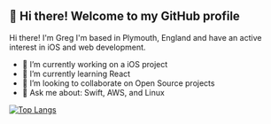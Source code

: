 
<h2 align="left">👋 Hi there! Welcome to my GitHub profile</h3>

Hi there! I'm Greg I'm based in Plymouth, England and have an active interest in iOS and web development.

- 🔭 I’m currently working on a iOS project
- 🌱 I’m currently learning React
- 👯 I’m looking to collaborate on Open Source projects
- 💬 Ask me about: Swift, AWS, and Linux

[![Top Langs](https://github-readme-stats.vercel.app/api/top-langs/?username=gzuckerman&layout=compact&icon_color=805AD5&text_color=718096&bg_color=ffffff00&hide_border=true&langs_count=7&hide=Blade)](https://www.gzuckerman.dev)
